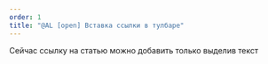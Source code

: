 ```yaml
---
order: 1
title: "@AL [open] Вставка ссылки в тулбаре"
---
```


Сейчас ссылку на статью можно добавить только выделив текст